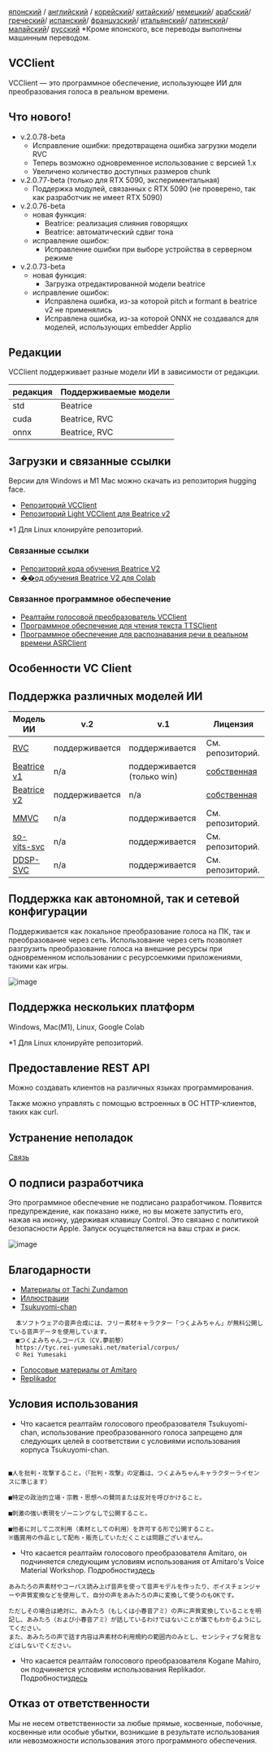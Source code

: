 [японский](/README.md) /
[английский](/docs_i18n/README_en.md) /
[корейский](/docs_i18n/README_ko.md)/
[китайский](/docs_i18n/README_zh.md)/
[немецкий](/docs_i18n/README_de.md)/
[арабский](/docs_i18n/README_ar.md)/
[греческий](/docs_i18n/README_el.md)/
[испанский](/docs_i18n/README_es.md)/
[французский](/docs_i18n/README_fr.md)/
[итальянский](/docs_i18n/README_it.md)/
[латинский](/docs_i18n/README_la.md)/
[малайский](/docs_i18n/README_ms.md)/
[русский](/docs_i18n/README_ru.md)
*Кроме японского, все переводы выполнены машинным переводом.

## VCClient

VCClient — это программное обеспечение, использующее ИИ для преобразования голоса в реальном времени.

## Что нового!

* v.2.0.78-beta
  * Исправление ошибки: предотвращена ошибка загрузки модели RVC
  * Теперь возможно одновременное использование с версией 1.x
  * Увеличено количество доступных размеров chunk
* v.2.0.77-beta (только для RTX 5090, экспериментальная)
  * Поддержка модулей, связанных с RTX 5090 (не проверено, так как разработчик не имеет RTX 5090)
* v.2.0.76-beta
  * новая функция:
    * Beatrice: реализация слияния говорящих
    * Beatrice: автоматический сдвиг тона
  * исправление ошибок:
    * Исправление ошибки при выборе устройства в серверном режиме
* v.2.0.73-beta
  * новая функция:
    * Загрузка отредактированной модели beatrice
  * исправление ошибок:
    * Исправлена ошибка, из-за которой pitch и formant в beatrice v2 не применялись
    * Исправлена ошибка, из-за которой ONNX не создавался для моделей, использующих embedder Applio

## Редакции

VCClient поддерживает разные модели ИИ в зависимости от редакции.

| редакция | Поддерживаемые модели |
| -------- | --------------------- |
| std      | Beatrice             |
| cuda     | Beatrice, RVC        |
| onnx     | Beatrice, RVC        |

## Загрузки и связанные ссылки

Версии для Windows и M1 Mac можно скачать из репозитория hugging face.

* [Репозиторий VCClient](https://huggingface.co/wok000/vcclient000/tree/main)
* [Репозиторий Light VCClient для Beatrice v2](https://huggingface.co/wok000/light_vcclient_beatrice/tree/main)

*1 Для Linux клонируйте репозиторий.

### Связанные ссылки

* [Репозиторий кода обучения Beatrice V2](https://huggingface.co/fierce-cats/beatrice-trainer)
* [��од обучения Beatrice V2 для Colab](https://github.com/w-okada/beatrice-trainer-colab)

### Связанное программное обеспечение

* [Реалтайм голосовой преобразователь VCClient](https://github.com/w-okada/voice-changer)
* [Программное обеспечение для чтения текста TTSClient](https://github.com/w-okada/ttsclient)
* [Программное обеспечение для распознавания речи в реальном времени ASRClient](https://github.com/w-okada/asrclient)

## Особенности VC Client

## Поддержка различных моделей ИИ

| Модель ИИ                                                                                                     | v.2       | v.1                  | Лицензия                                                                                 |
| ------------------------------------------------------------------------------------------------------------ | --------- | -------------------- | ------------------------------------------------------------------------------------------ |
| [RVC ](https://github.com/RVC-Project/Retrieval-based-Voice-Conversion-WebUI/blob/main/docs/jp/README.ja.md) | поддерживается | поддерживается            | См. репозиторий.                                                             |
| [Beatrice v1](https://prj-beatrice.com/)                                                                     | n/a       | поддерживается (только win) | [собственная](https://github.com/w-okada/voice-changer/tree/master/server/voice_changer/Beatrice) |
| [Beatrice v2](https://prj-beatrice.com/)                                                                     | поддерживается | n/a                  | [собственная](https://huggingface.co/wok000/vcclient_model/blob/main/beatrice_v2_beta/readme.md)  |
| [MMVC](https://github.com/isletennos/MMVC_Trainer)                                                           | n/a       | поддерживается            | См. репозиторий.                                                             |
| [so-vits-svc](https://github.com/svc-develop-team/so-vits-svc)                                               | n/a       | поддерживается            | См. репозиторий.                                                             |
| [DDSP-SVC](https://github.com/yxlllc/DDSP-SVC)                                                               | n/a       | поддерживается            | См. репозиторий.                                                             |

## Поддержка как автономной, так и сетевой конфигурации

Поддерживается как локальное преобразование голоса на ПК, так и преобразование через сеть.
Использование через сеть позволяет разгрузить преобразование голоса на внешние ресурсы при одновременном использовании с ресурсоемкими приложениями, такими как игры.

![image](https://user-images.githubusercontent.com/48346627/206640768-53f6052d-0a96-403b-a06c-6714a0b7471d.png)

## Поддержка нескольких платформ

Windows, Mac(M1), Linux, Google Colab

*1 Для Linux клонируйте репозиторий.

## Предоставление REST API

Можно создавать клиентов на различных языках программирования.

Также можно управлять с помощью встроенных в ОС HTTP-клиентов, таких как curl.

## Устранение неполадок

[Связь](tutorials/trouble_shoot_communication_ja.md)

## О подписи разработчика

Это программное обеспечение не подписано разработчиком. Появится предупреждение, как показано ниже, но вы можете запустить его, нажав на иконку, удерживая клавишу Control. Это связано с политикой безопасности Apple. Запуск осуществляется на ваш страх и риск.

![image](https://user-images.githubusercontent.com/48346627/212567711-c4a8d599-e24c-4fa3-8145-a5df7211f023.png)

## Благодарности

* [Материалы от Tachi Zundamon](https://seiga.nicovideo.jp/seiga/im10792934)
* [Иллюстрации](https://www.irasutoya.com/)
* [Tsukuyomi-chan](https://tyc.rei-yumesaki.net/)

```
  本ソフトウェアの音声合成には、フリー素材キャラクター「つくよみちゃん」が無料公開している音声データを使用しています。
  ■つくよみちゃんコーパス（CV.夢前黎）
  https://tyc.rei-yumesaki.net/material/corpus/
  © Rei Yumesaki
```

* [Голосовые материалы от Amitaro](https://amitaro.net/)
* [Replikador](https://kikyohiroto1227.wixsite.com/kikoto-utau)

## Условия использования

* Что касается реалтайм голосового преобразователя Tsukuyomi-chan, использование преобразованного голоса запрещено для следующих целей в соответствии с условиями использования корпуса Tsukuyomi-chan.

```

■人を批判・攻撃すること。（「批判・攻撃」の定義は、つくよみちゃんキャラクターライセンスに準じます）

■特定の政治的立場・宗教・思想への賛同または反対を呼びかけること。

■刺激の強い表現をゾーニングなしで公開すること。

■他者に対して二次利用（素材としての利用）を許可する形で公開すること。
※鑑賞用の作品として配布・販売していただくことは問題ございません。
```

* Что касается реалтайм голосового преобразователя Amitaro, он подчиняется следующим условиям использования от Amitaro's Voice Material Workshop. Подробности[здесь](https://amitaro.net/voice/faq/#index_id6)

```
あみたろの声素材やコーパス読み上げ音声を使って音声モデルを作ったり、ボイスチェンジャーや声質変換などを使用して、自分の声をあみたろの声に変換して使うのもOKです。

ただしその場合は絶対に、あみたろ（もしくは小春音アミ）の声に声質変換していることを明記し、あみたろ（および小春音アミ）が話しているわけではないことが誰でもわかるようにしてください。
また、あみたろの声で話す内容は声素材の利用規約の範囲内のみとし、センシティブな発言などはしないでください。
```

* Что касается реалтайм голосового преобразователя Kogane Mahiro, он подчиняется условиям использования Replikador. Подробности[здесь](https://kikyohiroto1227.wixsite.com/kikoto-utau/ter%EF%BD%8Ds-of-service)

## Отказ от ответственности

Мы не несем ответственности за любые прямые, косвенные, побочные, косвенные или особые убытки, возникшие в результате использования или невозможности использования этого программного обеспечения.

```
